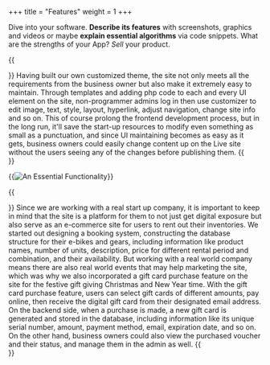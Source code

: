 +++
title = "Features"
weight = 1
+++

Dive into your software. **Describe its features** with screenshots, graphics and videos
or maybe **explain essential algorithms** via code snippets. What are the strengths of your App? *Sell* your product. 

{{<section title="Customizable UI">}}
Having built our own customized theme, the site not only meets all the requirements from the business owner but also make it extremely easy to maintain. Through templates and adding php code to each and every UI element on the site, non-programmer admins log in then use customizer to edit image, text, style, layout, hyperlink, adjust navigation, change site info and so on. This of course prolong the frontend development process, but in the long run, it'll save the start-up resources to modify even something as small as a punctuation, and since UI maintaining becomes as easy as it gets, business owners could easily change content up on the Live site without the users seeing any of the changes before publishing them.
{{</section>}}

{{<image src="feature_1.png" alt="An Essential Functionality" caption="">}}

{{<section title="E-Commerce: Gift card Purchase & Booking System">}}
Since we are working with a real start up company, it is important to keep in mind that the site is a platform for them to not just get digital exposure but also serve as an e-commerce site for users to rent out their inventories. We started out designing a booking system, constructing the database structure for their e-bikes and gears, including information like product names, number of units, description, price for different rental period and combination, and their availability. But working with a real world company means there are also real world events that may help marketing the site, which was why we also incorporated a gift card purchase feature on the site for the festive gift giving Christmas and New Year time. With the gift card purchase feature, users can select gift cards of different amounts, pay online, then receive the digital gift card from their designated email address. On the backend side, when a purchase is made, a new gift card is generated and stored in the database, including information like its unique serial number, amount, payment method, email, expiration date, and so on. On the other hand, business owners could also view the purchased voucher and their status, and manage them in the admin as well.
{{</section>}}


